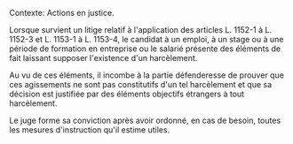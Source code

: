 Contexte: Actions en justice.

Lorsque survient un litige relatif à l'application des articles L. 1152-1 à L. 1152-3 et L. 1153-1 à L. 1153-4, le candidat à un emploi, à un stage ou à une période de formation en entreprise ou le salarié présente des éléments de fait laissant supposer l'existence d'un harcèlement.

Au vu de ces éléments, il incombe à la partie défenderesse de prouver que ces agissements ne sont pas constitutifs d'un tel harcèlement et que sa décision est justifiée par des éléments objectifs étrangers à tout harcèlement.

Le juge forme sa conviction après avoir ordonné, en cas de besoin, toutes les mesures d'instruction qu'il estime utiles.